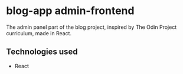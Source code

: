 # blog-app admin-frontend

The admin panel part of the blog project, inspired by The Odin Project curriculum, made in React.

## Technologies used
- React
